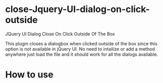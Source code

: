 # close-Jquery-UI-dialog-on-click-outside
JQuery UI Dialog Close On Click Outside Of The Box

This plugin closes a dialogbox when clicked outside of the box since this option is not available in jQuery UI. No need to intailize or add a method anywhere just load the file and it should work for all the dialogs available.

# How to use